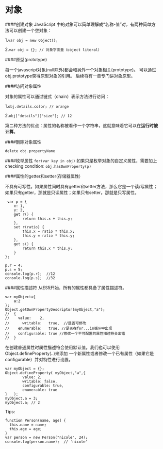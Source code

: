 # 对象
####创建对象
JavaScript 中的对象可以简单理解成“名称-值”对，有两种简单方法可以创建一个空对象：

1.```var obj = new Object();```

2.```var obj = {}; // 对象字面量（object literal）```

####原型(prototype)

每一个javascript对象(null除外)都会和另外一个对象相关(prototype)。
可以通过obj.prototype获得原型对象的引用。
后续将有一章专门讲对象原型。

####访问对象属性

对象的属性可以通过链式（chain）表示方法进行访问：

1.```obj.details.color; // orange```

2.```obj["details"]["size"]; // 12```

第二种方法的优点：属性的名称被看作一个字符串，这就意味着它可以在**运行时被计算**。

####删除对象属性

```delete obj.propertyName```

####枚举属性
```for(var key in obj)```
如果只是枚举对象的自定义属性，需要加上checking condition: ```obj.hasOwnProperty(p)```

####属性的getter和setter(存储器属性)

不具有可写性。如果属性同时具有getter和setter方法，那么它是一个读/写属性；如果只有getter，那就是只读属性；如果只有setter，那就是只写属性。

     var p = {
        x: 1,  
        y: 2,
        get r() {
            return this.x + this.y;
        },
        set r(ratio) {
            this.x = ratio * this.x;
            this.y = ratio * this.y;
        },
        get s() {
            return this.x * this.y;
        }
    };

    p.r = 4;
    p.s = 5;
    console.log(p.r);  //12
    console.log(p.s);  //32

####属性描述符
从ES5开始，所有的属性都具备了属性描述符。

    var myObject={	
		a:2
    };
    Object.getOwnPropertyDescriptor(myObject,"a");	
    //	{
    //	  value:	2,
    //      writable:	true,  //是否可修改
    //	  enumerable:	true, //是否在for...in循环中出现
    //	  configurable:	true //修改一个不可配置的属性描述符会出错
    //	}
    
在创建普通属性时属性描述符会使用默认值，我们也可以使用Object.defineProperty(..)来添加
一个新属性或者修改一个已有属性（如果它是configurable）并对特性进行设置。

    var myObject = {};
    Object.defineProperty( myObject,"a",{
			value: 2,
			writable: false,	
			configurable: true,	
			enumerable: true
    }	);	
    myObject.a = 3;
    myObject.a;	// 2

Tips:

    function Person(name, age) {
      this.name = name;
      this.age = age;
    }
    var person = new Person("nicole", 24);
    console.log(person.name);  // 'nicole'